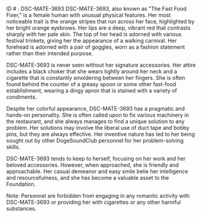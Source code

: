 ID # : DSC-MATE-3693
DSC-MATE-3693, also known as "The Fast Food Fixer," is a female human with unusual physical features. Her most noticeable trait is the orange stripes that run across her face, highlighted by her bright orange eyebrows. Her lips are a deep, vibrant red that contrasts sharply with her pale skin. The top of her head is adorned with various festival trinkets, giving her the appearance of a walking carnival. Her forehead is adorned with a pair of goggles, worn as a fashion statement rather than their intended purpose.

DSC-MATE-3693 is never seen without her signature accessories. Her attire includes a black choker that she wears tightly around her neck and a cigarette that is constantly smoldering between her fingers. She is often found behind the counter of a greasy spoon or some other fast-food establishment, wearing a dingy apron that is stained with a variety of condiments.

Despite her colorful appearance, DSC-MATE-3693 has a pragmatic and hands-on personality. She is often called upon to fix various machinery in the restaurant, and she always manages to find a unique solution to any problem. Her solutions may involve the liberal use of duct tape and bobby pins, but they are always effective. Her inventive nature has led to her being sought out by other DogeSoundClub personnel for her problem-solving skills.

DSC-MATE-3693 tends to keep to herself, focusing on her work and her beloved accessories. However, when approached, she is friendly and approachable. Her casual demeanor and easy smile belie her intelligence and resourcefulness, and she has become a valuable asset to the Foundation.

Note: Personnel are forbidden from engaging in any romantic activity with DSC-MATE-3693 or providing her with cigarettes or any other harmful substances.